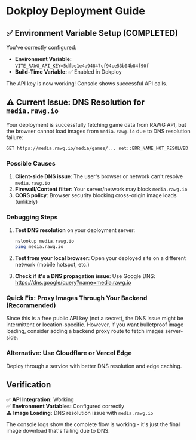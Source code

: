 # Dokploy Deployment Guide

## ✅ Environment Variable Setup (COMPLETED)

You've correctly configured:

- **Environment Variable:** `VITE_RAWG_API_KEY=5dfbe1e4a94847cf94ce53b04b84f90f`
- **Build-Time Variable:** ✅ Enabled in Dokploy

The API key is now working! Console shows successful API calls.

## ⚠️ Current Issue: DNS Resolution for `media.rawg.io`

Your deployment is successfully fetching game data from RAWG API, but the browser cannot load images from `media.rawg.io` due to DNS resolution failure:

```
GET https://media.rawg.io/media/games/... net::ERR_NAME_NOT_RESOLVED
```

### Possible Causes

1. **Client-side DNS issue**: The user's browser or network can't resolve `media.rawg.io`
2. **Firewall/Content filter**: Your server/network may block `media.rawg.io`
3. **CORS policy**: Browser security blocking cross-origin image loads (unlikely)

### Debugging Steps

1. **Test DNS resolution** on your deployment server:

   ```bash
   nslookup media.rawg.io
   ping media.rawg.io
   ```

2. **Test from your local browser**:
   Open your deployed site on a different network (mobile hotspot, etc.)

3. **Check if it's a DNS propagation issue**:
   Use Google DNS: https://dns.google/query?name=media.rawg.io

### Quick Fix: Proxy Images Through Your Backend (Recommended)

Since this is a free public API key (not a secret), the DNS issue might be intermittent or location-specific. However, if you want bulletproof image loading, consider adding a backend proxy route to fetch images server-side.

### Alternative: Use Cloudflare or Vercel Edge

Deploy through a service with better DNS resolution and edge caching.

## Verification

✅ **API Integration:** Working  
✅ **Environment Variables:** Configured correctly  
⚠️ **Image Loading:** DNS resolution issue with `media.rawg.io`

The console logs show the complete flow is working - it's just the final image download that's failing due to DNS.
